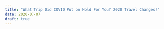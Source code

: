 ```yaml
---
title: "What Trip Did COVID Put on Hold For You? 2020 Travel Changes!"
date: 2020-07-07
draft: true
---
```




